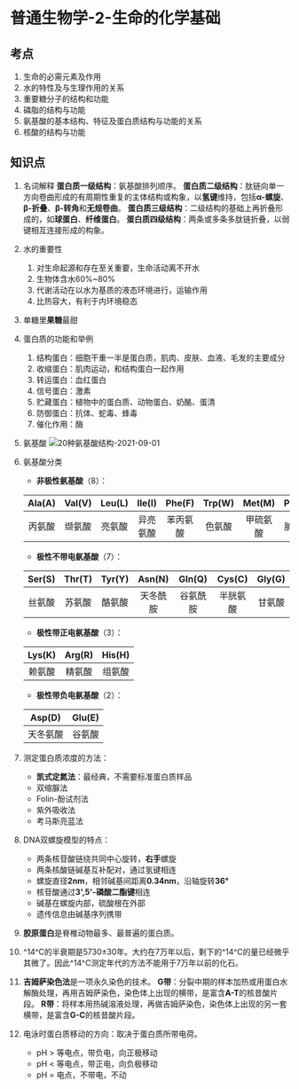 # 普通生物学-2-生命的化学基础

## 考点

1. 生命的必需元素及作用
2. 水的特性及与生理作用的关系
3. 重要糖分子的结构和功能
4. 磷脂的结构与功能
5. 氨基酸的基本结构、特征及蛋白质结构与功能的关系
6. 核酸的结构与功能

## 知识点

1. 名词解释
   **蛋白质一级结构**：氨基酸排列顺序。
   **蛋白质二级结构**：肽链向单一方向卷曲形成的有周期性重复的主体结构或构象，以**氢键**维持，包括**α-螺旋**、**β-折叠**、**β-转角**和**无规卷曲**。
   **蛋白质三级结构**：二级结构的基础上再折叠形成的，如**球蛋白**、**纤维蛋白**。
   **蛋白质四级结构**：两条或多条多肽链折叠，以弱键相互连接形成的构象。

2. 水的重要性
   1. 对生命起源和存在至关重要，生命活动离不开水
   2. 生物体含水60%~80%
   3. 代谢活动在以水为基质的液态环境进行，运输作用
   4. 比热容大，有利于内环境稳态

3. 单糖里**果糖**最甜
   
4. 蛋白质的功能和举例
   1. 结构蛋白：细胞干重一半是蛋白质，肌肉、皮肤、血液、毛发的主要成分
   2. 收缩蛋白：肌肉运动，和结构蛋白一起作用
   3. 转运蛋白：血红蛋白
   4. 信号蛋白：激素
   5. 贮藏蛋白：植物中的蛋白质、动物蛋白、奶酪、蛋清
   6. 防御蛋白：抗体、蛇毒、蜂毒
   7. 催化作用：酶

5. 氨基酸
   ![20种氨基酸结构-2021-09-01](https://img.limina.top/blog/20种氨基酸结构-2021-09-01.png)

6. 氨基酸分类
   - **非极性氨基酸**（8）：

   |Ala(A)|Val(V)|Leu(L)|Ile(I)| Phe(F) | Trp(W) | Met(M) | Pro(P) |
   | :--: | :--: | :--: | :--: | :--: | :--: | :--: | :--: |
   |丙氨酸|缬氨酸|亮氨酸|异亮氨酸|苯丙氨酸|色氨酸|甲硫氨酸|脯氨酸|

   - **极性不带电氨基酸**（7）：

   | Ser(S) | Thr(T) | Tyr(Y) |  Asn(N)  |  Gln(Q)  |  Cys(C)  | Gly(G) |
   | :----: | :----: | :----: | :------: | :------: | :------: | :----: |
   | 丝氨酸 | 苏氨酸 | 酪氨酸 | 天冬酰胺 | 谷氨酰胺 | 半胱氨酸 | 甘氨酸 |
   
   - **极性带正电氨基酸**（3）：
   
   | Lys(K) | Arg(R) | His(H) |
   | :----: | :----: | :----: |
   | 赖氨酸 | 精氨酸 | 组氨酸 |
   
   - **极性带负电氨基酸**（2）：
   
   |  Asp(D)  | Glu(E) |
   | :------: | :----: |
   | 天冬氨酸 | 谷氨酸 |
   
7. 测定蛋白质浓度的方法：
   - **凯式定氮法**：最经典，不需要标准蛋白质样品
   - 双缩脲法
   - Folin-酚试剂法
   - 紫外吸收法
   - 考马斯亮蓝法

8. DNA双螺旋模型的特点：
   - 两条核苷酸链绕共同中心旋转，**右手**螺旋
   - 两条核酸链碱基互补配对，通过氢键相连
   - 螺旋直径**2nm**，相邻碱基间距离**0.34nm**，沿轴旋转**36°**
   - 核苷酸通过**3',5'-磷酸二酯键**相连
   - 碱基在螺旋内部，硫酸根在外部
   - 遗传信息由碱基序列携带

9.  **胶原蛋白**是脊椎动物最多、最普遍的蛋白质。
    
10. ^14^C的半衰期是5730±30年。大约在7万年以后，剩下的^14^C的量已经微乎其微了。因此^14^C测定年代的方法不能用于7万年以前的化石。
    
11. **吉姆萨染色法**是一项永久染色的技术。
    **G带**：分裂中期的样本加热或用蛋白水解酶处理，再用吉姆萨染色，染色体上出现的横带，是富含**A-T**的核昔酸片段。
    **R带**：将样本用热碱溶液处理，再做吉姆萨染色，染色体上出现的另一套横带，是富含**G-C**的核昔酸片段。

12. 电泳时蛋白质移动的方向：取决于蛋白质所带电荷。
    - pH > 等电点，带负电，向正极移动
    - pH < 等电点，带正电，向负极移动
    - pH = 电点，不带电，不动
